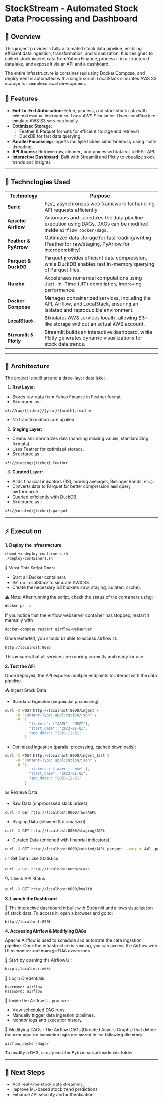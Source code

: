 # StockStream - Automated Stock Data Processing and Dashboard

## 📌 Overview

This project provides a fully automated stock data pipeline, enabling efficient data ingestion, transformation, and visualization. It is designed to collect stock market data from Yahoo Finance, process it in a structured data lake, and expose it via an API and a dashboard.

The entire infrastructure is containerized using Docker Compose, and deployment is automated with a single script. LocalStack simulates AWS S3 storage for seamless local development.

## 🌟 Features
- **End-to-End Automation:** Fetch, process, and store stock data with minimal manual intervention.
Local AWS Simulation: Uses LocalStack to emulate AWS S3 services locally.
- **Optimized Storage:**
  - Feather & Parquet formats for efficient storage and retrieval
  - DuckDB for fast data querying.
- **Parallel Processing:** Ingests multiple tickers simultaneously using multi-threading.
- **API Access:** Retrieve raw, cleaned, and processed data via a REST API.
- **Interactive Dashboard:** Built with Streamlit and Plotly to visualize stock trends and insights.

---
## 🚀 Technologies Used  

| Technology         | Purpose |
|-------------------|---------|
| **Sanic**         | Fast, asynchronous web framework for handling API requests efficiently. |
| **Apache Airflow** | Automates and schedules the data pipeline execution using DAGs. DAGs can be modified inside `airflow_docker/dags`. |
| **Feather & PyArrow** | Optimized data storage for fast reading/writing (Feather for raw/staging, PyArrow for interoperability). |
| **Parquet & DuckDB** | Parquet provides efficient data compression, while DuckDB enables fast in-memory querying of Parquet files. |
| **Numba**         | Accelerates numerical computations using Just-In-Time (JIT) compilation, improving performance. |
| **Docker Compose** | Manages containerized services, including the API, Airflow, and LocalStack, ensuring an isolated and reproducible environment. |
| **LocalStack**     | Simulates AWS services locally, allowing S3-like storage without an actual AWS account. |
| **Streamlit & Plotly** | Streamlit builds an interactive dashboard, while Plotly generates dynamic visualizations for stock data trends. |

---

## 📂 Architecture

The project is built around a three-layer data lake:
1. **Raw Layer:**
- Stores raw data from Yahoo Finance in Feather format.
- Structured as : 

```  
s3://raw/{ticker}/{year}/{month}.feather
```

- No transformations are applied.
	
2.	**Staging Layer:**
- Cleans and normalizes data (handling missing values, standardizing formats).
- Uses Feather for optimized storage.
- Structured as :

```
s3://staging/{ticker}.feather
```

3.	**Curated Layer:**
- Adds financial indicators (RSI, moving averages, Bollinger Bands, etc.).
- Converts data to Parquet for better compression and query performance.
- Queried efficiently with DuckDB.
- Structured as : 
  
```
s3://curated/{ticker}.parquet
```

---

## ⚡ Execution
**1. Deploy the Infrastructure**

```bash
chmod +x deploy-containers.sh
./deploy-containers.sh
```

🔹 What This Script Does:
   - Start all Docker containers.
   - Set up LocalStack to simulate AWS S3.
   - Create the necessary S3 buckets (raw, staging, curated, cache).

⚠️ Note:
After running the script, check the status of the containers using:

```bash
docker ps -a
```

If you notice that the Airflow webserver container has stopped, restart it manually with:
```bash
docker-compose restart airflow-webserver
```
Once restarted, you should be able to access Airflow at:

```bash
http://localhost:8080
```

This ensures that all services are running correctly and ready for use. 


**2. Test the API**

Once deployed, the API exposes multiple endpoints to interact with the data pipeline.

📥 Ingest Stock Data
- Standard Ingestion (sequential processing):
  
```bash
curl -X POST http://localhost:8000/ingest \
     -H "Content-Type: application/json" \
     -d '{
           "tickers": ["AAPL", "MSFT"],
           "start_date": "2023-01-01",
           "end_date": "2023-12-31"
         }'
```
- Optimized Ingestion (parallel processing, cached downloads):
```bash
curl -X POST http://localhost:8000/ingest_fast \
     -H "Content-Type: application/json" \
     -d '{
           "tickers": ["AAPL", "MSFT"],
           "start_date": "2023-01-01",
           "end_date": "2023-12-31"
         }'
```
📊 Retrieve Data

- Raw Data (unprocessed stock prices):
```bash
curl -X GET http://localhost:8000/raw/AAPL
```

- Staging Data (cleaned & normalized):
```bash
curl -X GET http://localhost:8000/staging/AAPL
```

- Curated Data (enriched with financial indicators):
```bash
curl -X GET http://localhost:8000/curated/AAPL.parquet --output AAPL.parquet
```

📈 Get Data Lake Statistics
```bash
curl -X GET http://localhost:8000/stats
```

🔍 Check API Status
```bash
curl -X GET http://localhost:8000/health
```

**3. Launch the Dashboard**

🔹 The interactive dashboard is built with Streamlit and allows visualization of stock data. To access it, open a browser and go to:

```link
http://localhost:8501
```

**4. Accessing Airflow & Modifying DAGs**

Apache Airflow is used to schedule and automate the data ingestion pipeline. Once the infrastructure is running, you can access the Airflow web UI to monitor and manage DAG executions.

🔹 Start by opening the Airflow UI:

```bash
http://localhost:8080
```
🔹 Login Credentials:
```
Username: airflow
Password: airflow
```

🔹 Inside the Airflow UI, you can:
- View scheduled DAG runs.
- Manually trigger data ingestion pipelines.
- Monitor logs and execution history.


🔹 Modifying DAGs : The Airflow DAGs (Directed Acyclic Graphs) that define the data pipeline execution logic are stored in the following directory:

```
airflow_docker/dags/
```
To modify a DAG, simply edit the Python script inside this folder

---

## 🚀 Next Steps
- Add real-time stock data streaming.
- Improve ML-based stock trend predictions.
- Enhance API security and authentication.

